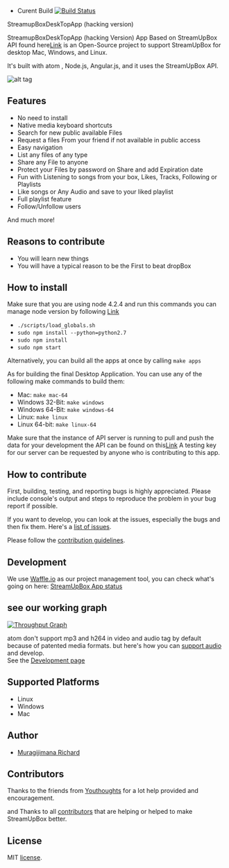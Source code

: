 
- Curent Build
[![Build Status](https://travis-ci.org/richard457/streamup-open.svg?branch=master)](https://travis-ci.org/richard457/streamup-open)


StreamupBoxDeskTopApp (hacking version) 

StreamupBoxDeskTopApp (hacking Version)  App Based on StreamUpBox API found here[Link](https://github.com/richard457/StreamBoxUpAPi) is an Open-Source project to support StreamUpBox for desktop Mac, Windows, and Linux. <br>

It's built with atom , Node.js, Angular.js, and it uses the StreamUpBox API.

![alt tag](https://raw.githubusercontent.com/richard457/streamup-open/master/app.png)

## Features

- No need to install
- Native media keyboard shortcuts
- Search for new public available Files
- Request a files From your friend if not available in public access
- Easy navigation
- List any files of any type
- Share any File to anyone
- Protect your Files by password on Share and add Expiration date
- Fun with Listening to songs from your box, Likes, Tracks, Following or Playlists
- Like songs or Any Audio and save to your liked playlist
- Full playlist feature
- Follow/Unfollow users

And much more!

## Reasons to contribute

- You will learn new things
- You will have a typical reason to be the First to  beat dropBox




##  How to install
Make sure that you are using node 4.2.4 and run this commands
you can manage node version by following [Link](http://www.liquidweb.com/kb/how-to-install-nvm-node-version-manager-for-node-js-on-ubuntu-12-04-lts/)
- ``./scripts/load_globals.sh``
- ``sudo npm install --python=python2.7``
- ``sudo npm install``
- ``sudo npm start``

Alternatively, you can build all the apps at once by calling `make apps`

As for building the final Desktop Application. You can use any of the following make commands to build them:

- Mac: `make mac-64`
- Windows 32-Bit: `make windows`
- Windows 64-Bit: `make windows-64`
- Linux: `make linux`
- Linux 64-bit: `make linux-64`

Make sure that the instance of API server is running to pull and push the data for your development the API can be found on this[Link](https://github.com/richard457/StreamBoxUpAPi)
A testing key for our server can be requested by anyone who is contributing to this app.
## How to contribute

First, building, testing, and reporting bugs is highly appreciated. Please include console's output and steps to reproduce the problem in your bug report if possible.

If you want to develop, you can look at the issues, especially the bugs and then fix them.
Here's a [list of issues](https://github.com/richard457/streamup-open/issues?state=open).

Please follow the [contribution guidelines](https://github.com/richard457/streamup-open/blob/master/CONTRIBUTING.md).

## Development

We use [Waffle.io](https://waffle.io/richard457/streamup-open) as our project management tool, you can check what's going on here: [StreamUpBox App status](https://waffle.io/richard457/streamup-open)


## see our working graph
[![Throughput Graph](https://graphs.waffle.io/richard457/streamup-open/throughput.svg)](https://waffle.io/richard457/streamup-open/metrics/throughput)


atom don't support mp3 and h264 in video and audio tag by default because of patented media formats.
but here's how you can [support audio](https://github.com/Soundnode/soundnode-app/wiki/Support-mp3-and-h264-in-video-and-audio-tag) and develop.
<br>
See the [Development page](https://github.com/richard457/streamup-open/wiki/Development)

## Supported Platforms

- Linux
- Windows
- Mac


## Author

- [Muragijimana Richard](https://github.com/richard457)

## Contributors

Thanks to the friends from [Youthoughts](http://Youthoughts.com/) for a lot help provided and encouragement.

and Thanks to all [contributors](https://github.com/richard457/streamup-open/graphs/contributors) that are helping or helped to make StreamUpBox better.

## License

MIT
[license](https://github.com/Soundnode/soundnode-app/blob/master/LICENSE.md).
